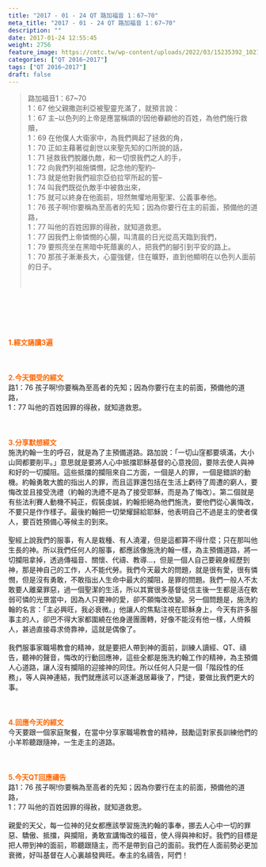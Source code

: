 ```yaml
---
title: "2017 - 01 - 24 QT 路加福音 1：67~70"
meta_title: "2017 - 01 - 24 QT 路加福音 1：67~70"
description: ""
date: 2017-01-24 12:55:45
weight: 2756
feature_image: https://cmtc.tw/wp-content/uploads/2022/03/15235392_10211799862337740_180693556567566654_o-1.webp
categories: ["QT 2016~2017"]
tags: ["QT 2016~2017"]
draft: false
---
```


<blockquote>路加福音1：67~70<br />
1：67 他父親撒迦利亞被聖靈充滿了，就預言說：<br />
1：67 主–以色列的上帝是應當稱頌的!因他眷顧他的百姓，為他們施行救贖，<br />
1：69 在他僕人大衛家中，為我們興起了拯救的角，<br />
1：70 正如主藉著從創世以來聖先知的口所說的話，<br />
1：71 拯救我們脫離仇敵，和一切恨我們之人的手，<br />
1：72 向我們列祖施憐憫，記念他的聖約–<br />
1：73 就是他對我們祖宗亞伯拉罕所起的誓–<br />
1：74 叫我們既從仇敵手中被救出來，<br />
1：75 就可以終身在他面前，坦然無懼地用聖潔、公義事奉他。<br />
1：76 孩子啊!你要稱為至高者的先知；因為你要行在主的前面，預備他的道路，<br />
1：77 叫他的百姓因罪的得赦，就知道救恩。<br />
1：77 因我們上帝憐憫的心腸，叫清晨的日光從高天臨到我們，<br />
1：79 要照亮坐在黑暗中死蔭裏的人，把我們的腳引到平安的路上。<br />
1：70 那孩子漸漸長大，心靈強健，住在曠野，直到他顯明在以色列人面前的日子。<br />
<br />
&nbsp;</blockquote><br />
&nbsp;<br />
<br />
&nbsp;<br />
<br />
<span style="color: #ff6600;"><strong>1.</strong><strong>經文誦讀3遍</strong></span><br />
<br />
<span style="color: #ff6600;"><strong> </strong></span><br />
<br />
<span style="color: #ff6600;"><strong>2.</strong><strong>今天領受的經文<br />
</strong></span>路1：76 孩子啊!你要稱為至高者的先知；因為你要行在主的前面，預備他的道路，<br />
1：77 叫他的百姓因罪的得赦，就知道救恩。<br />
<br />
&nbsp;<br />
<br />
<span style="color: #ff6600;"><strong>3.</strong><strong>分享默想經文<br />
</strong></span>施洗約翰一生的呼召，就是為了主預備道路。路加說：「一切山窪都要填滿，大小山岡都要削平。」意思就是要將人心中抵擋耶穌基督的心意挽回，要除去使人與神和好的一切攔阻。這些抵擋的攔阻來自二方面，一個是人的罪，一個是錯誤的動機。約翰勇敢大膽的指出人的罪，而且這罪還包括在生活上虧待了周遭的窮人，要悔改並且接受洗禮（約翰的洗禮不是為了接受耶穌，而是為了悔改）。第二個就是有些法利賽人動機不純正，假裝虔誠，約翰拒絕為他們施洗，要他們從心裏悔改，不要只是作作樣子。最後約翰把一切榮耀歸給耶穌，他表明自己不過是主的使者僕人，要百姓預備心等候主的到來。<br />
<br />
聖經上說我們的服事，有人是栽種、有人澆灌，但是這都算不得什麼；只在那叫他生長的神。所以我們任何人的服事，都應該像施洗約翰一樣，為主預備道路，將一切攔阻拿掉，透過傳福音、關懷、代禱、教導…，但是一個人自己要親身經歷到神，那是神自己的工作，人不能代勞。我們今天最大的問題，就是很有愛，很有憐憫，但是沒有勇敢，不敢指出人生命中最大的攔阻，是罪的問題。我們一般人不太敢要人離棄罪惡，過一個聖潔的生活，所以其實很多基督徒信主後一生都是活在軟弱可憐的光景當中，因為人只要神的愛，卻不願悔改改變。另一個問題是，施洗約翰的名言：「主必興旺，我必衰微。」他讓人的焦點注視在耶穌身上，今天有許多服事主的人，卻巴不得大家都圍繞在他身邊團團轉，好像不能沒有他一樣，人倚賴人，甚過直接尋求倚靠神，這就是偶像了。<br />
<br />
我們服事家職場教會的精神，就是要把人帶到神的面前，訓練人讀經、QT、禱告，聽神的聲音，悔改的行動回應神，這些全都是施洗約翰工作的精神，為主預備人心道路，讓人沒有攔阻的迎接神的同住。所以任何人只是一個「階段性的任務」，等人與神連結，我們就應該可以逐漸退居幕後了，門徒，要做比我們更大的事。<br />
<br />
&nbsp;<br />
<br />
<span style="color: #ff6600;"><strong>4.</strong><strong>回應今天的經文<br />
</strong></span>今天要跟一個家庭聚餐，在當中分享家職場教會的精神，鼓勵這對家長訓練他們的小羊聆聽跟隨神，一生走主的道路。<br />
<br />
&nbsp;<br />
<br />
<span style="color: #ff6600;"><strong>5.</strong></span><strong><span style="color: #ff6600;">今天QT回應禱告<br />
</span></strong>路1：76 孩子啊!你要稱為至高者的先知；因為你要行在主的前面，預備他的道路，<br />
1：77 叫他的百姓因罪的得赦，就知道救恩。<br />
<br />
親愛的天父，每一位神的兒女都應該學習施洗約翰的事奉，挪去人心中一切的罪惡、驕傲、抵擋，與攔阻，勇敢宣講悔改的福音，使人得與神和好。我們的目標是把人帶到神的面前，聆聽跟隨主，而不是帶到自己的面前。我們在人面前勢必更加衰微，好叫基督在人心裏越發興旺。奉主的名禱告，阿們！<br />
<br />
&nbsp;<br />
<br />
&nbsp;<br />
<br />
&nbsp;<br />
<br />
<strong><span style="color: #ff6600;"> </span></strong>
        